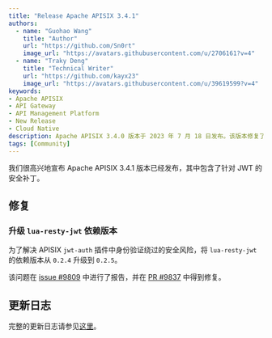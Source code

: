 ```yaml
---
title: "Release Apache APISIX 3.4.1"
authors:
  - name: "Guohao Wang"
    title: "Author"
    url: "https://github.com/Sn0rt"
    image_url: "https://avatars.githubusercontent.com/u/2706161?v=4"
  - name: "Traky Deng"
    title: "Technical Writer"
    url: "https://github.com/kayx23"
    image_url: "https://avatars.githubusercontent.com/u/39619599?v=4"
keywords:
- Apache APISIX
- API Gateway
- API Management Platform
- New Release
- Cloud Native
description: Apache APISIX 3.4.0 版本于 2023 年 7 月 18 日发布。该版本修复了 JWT 中一个安全漏洞。
tags: [Community]
---
```


我们很高兴地宣布 Apache APISIX 3.4.1 版本已经发布，其中包含了针对 JWT 的安全补丁。

<!--truncate-->

## 修复

### 升级 `lua-resty-jwt` 依赖版本

为了解决 APISIX `jwt-auth` 插件中身份验证绕过的安全风险，将 `lua-resty-jwt` 的依赖版本从 `0.2.4` 升级到 `0.2.5`。

该问题在 [issue #9809](https://github.com/apache/apisix/issues/9809) 中进行了报告，并在 [PR #9837](https://github.com/apache/apisix/pull/9837) 中得到修复。

## 更新日志

完整的更新日志请参见[这里](https://github.com/apache/apisix/blob/release/3.4/CHANGELOG.md#341)。
